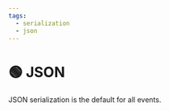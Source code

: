 ```yaml
---
tags:
  - serialization
  - json
---
```


# 🟢 JSON

JSON serialization is the default for all events.
